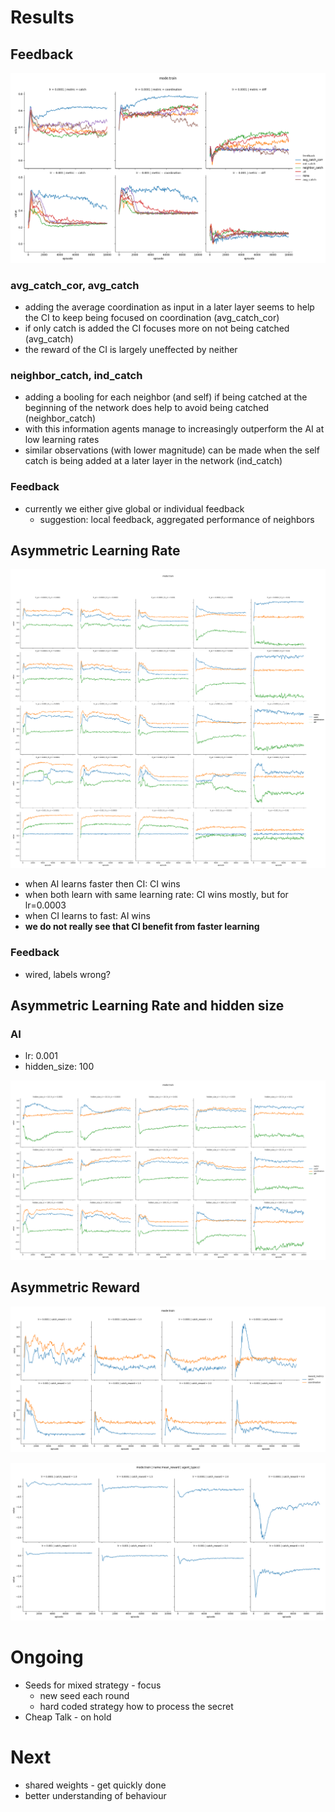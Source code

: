 # Results

## Feedback

![](../../runs/feedback/test1/plot/rewards.png)

### avg_catch_cor, avg_catch
* adding the average coordination as input in a later layer seems to help the CI to keep being focused on coordination (avg_catch_cor)
* if only catch is added the CI focuses more on not being catched (avg_catch)
* the reward of the CI is largely uneffected by neither

### neighbor_catch, ind_catch
* adding a booling for each neighbor (and self) if being catched at the beginning of the network does help to avoid being catched (neighbor_catch)
* with this information agents manage to increasingly outperform the AI at low learning rates
* similar observations (with lower magnitude) can be made when the self catch is being added at a later layer in the network (ind_catch)

### Feedback

* currently we either give global or individual feedback
    * suggestion: local feedback, aggregated performance of neighbors


## Asymmetric Learning Rate

![](../../runs/attention/asymmetric_lr2/plot/reward.png)


* when AI learns faster then CI: CI wins
* when both learn with same learning rate: CI wins mostly, but for lr=0.0003
* when CI learns to fast: AI wins
* **we do not really see that CI benefit from faster learning**

### Feedback
* wired, labels wrong?



## Asymmetric Learning Rate and hidden size

### AI
* lr: 0.001
* hidden_size: 100

![](../../runs/attention/asymmetric_hidden_lr/plot/reward.png)


## Asymmetric Reward

![](../../runs/attention/asymmetric_reward/plot/reward_metrics.png)

![](../../runs/attention/asymmetric_reward/plot/ci_reward.png)


# Ongoing

* Seeds for mixed strategy - focus
    * new seed each round
    * hard coded strategy how to process the secret
* Cheap Talk - on hold

# Next 

* shared weights - get quickly done
* better understanding of behaviour